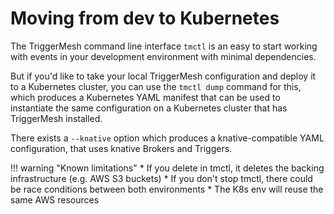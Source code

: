 # Moving from dev to Kubernetes

The TriggerMesh command line interface `tmctl` is an easy to start working with events in your development environment with minimal dependencies.

But if you'd like to take your local TriggerMesh configuration and deploy it to a Kubernetes cluster, you can use the `tmctl dump` command for this, which produces a Kubernetes YAML manifest that can be used to instantiate the same configuration on a Kubernetes cluster that has TriggerMesh installed.

There exists a `--knative` option which produces a knative-compatible YAML configuration, that uses knative Brokers and Triggers.

!!! warning "Known limitations"
    * If you delete in tmctl, it deletes the backing infrastructure (e.g. AWS S3 buckets)
    * If you don't stop tmctl, there could be race conditions between both environments
    * The K8s env will reuse the same AWS resources
